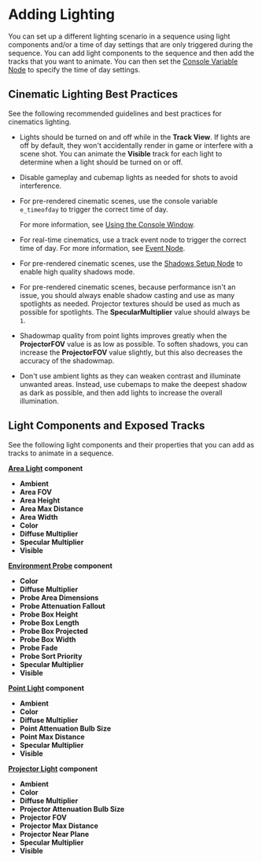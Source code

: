 # Adding Lighting<a name="cinematics-adding-lighting-to-scenes"></a>

You can set up a different lighting scenario in a sequence using light components and/or a time of day settings that are only triggered during the sequence\. You can add light components to the sequence and then add the tracks that you want to animate\. You can then set the [Console Variable Node](cinematics-track-view-nodes-cvar.md) to specify the time of day settings\. 

## <a name="cinematics-lighting-animating"></a>

## Cinematic Lighting Best Practices<a name="cinematics-lighting-bp"></a>

See the following recommended guidelines and best practices for cinematics lighting\.
+ Lights should be turned on and off while in the **Track View**\. If lights are off by default, they won't accidentally render in game or interfere with a scene shot\. You can animate the **Visible** track for each light to determine when a light should be turned on or off\.
+ Disable gameplay and cubemap lights as needed for shots to avoid interference\.
+ For pre\-rendered cinematic scenes, use the console variable `e_timeofday` to trigger the correct time of day\.

  For more information, see [Using the Console Window](console-intro.md)\.
+ For real\-time cinematics, use a track event node to trigger the correct time of day\. For more information, see [Event Node](cinematics-track-view-nodes-event.md)\.
+ For pre\-rendered cinematic scenes, use the [Shadows Setup Node](cinematics-track-view-nodes-shadows.md) to enable high quality shadows mode\.
+ For pre\-rendered cinematic scenes, because performance isn't an issue, you should always enable shadow casting and use as many spotlights as needed\. Projector textures should be used as much as possible for spotlights\. The **SpecularMultiplier** value should always be `1`\.
+ Shadowmap quality from point lights improves greatly when the **ProjectorFOV** value is as low as possible\. To soften shadows, you can increase the **ProjectorFOV** value slightly, but this also decreases the accuracy of the shadowmap\.
+ Don't use ambient lights as they can weaken contrast and illuminate unwanted areas\. Instead, use cubemaps to make the deepest shadow as dark as possible, and then add lights to increase the overall illumination\.

## Light Components and Exposed Tracks<a name="light-components-and-exposed-tracks"></a>

See the following light components and their properties that you can add as tracks to animate in a sequence\.

**[Area Light](component-area-light.md) component**
+ **Ambient**
+ **Area FOV**
+ **Area Height**
+ **Area Max Distance**
+ **Area Width**
+ **Color**
+ **Diffuse Multiplier**
+ **Specular Multiplier**
+ **Visible**

**[Environment Probe](component-environment-probe.md) component**
+ **Color**
+ **Diffuse Multiplier**
+ **Probe Area Dimensions**
+ **Probe Attenuation Fallout**
+ **Probe Box Height**
+ **Probe Box Length**
+ **Probe Box Projected**
+ **Probe Box Width**
+ **Probe Fade**
+ **Probe Sort Priority**
+ **Specular Multiplier**
+ **Visible**

**[Point Light](component-point-light.md) component**
+ **Ambient**
+ **Color**
+ **Diffuse Multiplier**
+ **Point Attenuation Bulb Size**
+ **Point Max Distance**
+ **Specular Multiplier**
+ **Visible**

**[Projector Light](component-projector-light.md) component**
+ **Ambient**
+ **Color**
+ **Diffuse Multiplier**
+ **Projector Attenuation Bulb Size**
+ **Projector FOV**
+ **Projector Max Distance**
+ **Projector Near Plane**
+ **Specular Multiplier**
+ **Visible**